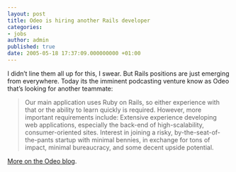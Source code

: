 ```yaml
---
layout: post
title: Odeo is hiring another Rails developer
categories:
- jobs
author: admin
published: true
date: 2005-05-18 17:37:09.000000000 +01:00
---
```

<p>I didn&#8217;t line them all up for this, I swear. But Rails positions are just emerging from everywhere. Today its the imminent podcasting venture know as Odeo that&#8217;s looking for another teammate:</p>
<blockquote>Our main application uses Ruby on Rails, so either experience with that or the ability to learn quickly is required. However, more important requirements include: Extensive experience developing web applications, especially the back-end of high-scalability, consumer-oriented sites. Interest in joining a risky, by-the-seat-of-the-pants startup with minimal bennies, in exchange for tons of impact, minimal bureaucracy, and some decent upside potential.</blockquote>
<p><a href="http://odeo.com/blog/2005/05/help-wanted-web-20-developer.html">More on the Odeo blog</a>.</p>